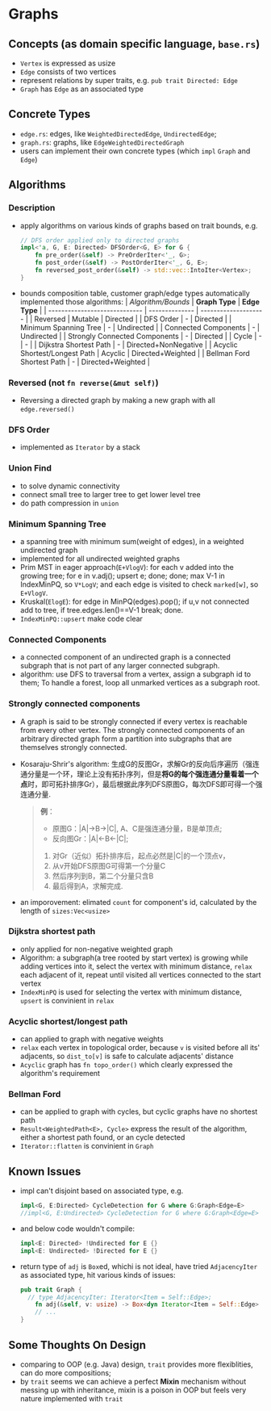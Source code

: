 # Graphs

## Concepts (as domain specific language, `base.rs`)
  - `Vertex` is expressed as usize
  - `Edge` consists of two vertices
  - represent relations by super traits, e.g. `pub trait Directed: Edge`
  - `Graph` has `Edge` as an associated type

## Concrete Types
  - `edge.rs`: edges, like `WeightedDirectedEdge`, `UndirectedEdge`;
  - `graph.rs`: graphs, like `EdgeWeightedDirectedGraph`
  - users can implement their own concrete types (which `impl` `Graph` and `Edge`)

## Algorithms
### Description
  - apply algorithms on various kinds of graphs based on trait bounds, e.g.
      ``` rust
      // DFS order applied only to directed graphs
      impl<'a, G, E: Directed> DFSOrder<G, E> for G {
          fn pre_order(&self) -> PreOrderIter<'_, G>;
          fn post_order(&self) -> PostOrderIter<'_, G, E>;
          fn reversed_post_order(&self) -> std::vec::IntoIter<Vertex>;
      }
      ```
  - bounds composition table, customer graph/edge types automatically implemented those algorithms:
      | *Algorithm/Bounds*            | **Graph Type** | **Edge Type**        |
      | ----------------------------- | -------------- | -------------------- |
      | Reversed                      | Mutable        | Directed             |
      | DFS Order                     | -              | Directed             |
      | Minimum Spanning Tree         | -              | Undirected           |
      | Connected Components          | -              | Undirected           |
      | Strongly Connected Components | -              | Directed             |
      | Cycle                         | -              | -                    |
      | Dijkstra Shortest Path        | -              | Directed+NonNegative |
      | Acyclic Shortest/Longest Path | Acyclic        | Directed+Weighted    |
      | Bellman Ford Shortest Path    | -              | Directed+Weighted    |

### Reversed (not `fn reverse(&mut self)`)
  - Reversing a directed graph by making a new graph with all `edge.reversed()`

### DFS Order
  - implemented as `Iterator` by a stack

### **Union Find**
  - to solve dynamic connectivity
  - connect small tree to larger tree to get lower level tree
  - do path compression in `union`

### **Minimum Spanning Tree**
  - a spanning tree with minimum sum(weight of edges), in a weighted undirected graph
  - implemented for all undirected weighted graphs
  - Prim MST in eager approach(`E+VlogV`): for each v added into the growing tree; for e in v.adj(); upsert e; done; done; max V-1 in IndexMinPQ, so `V*LogV`; and each edge is visited to check `marked[w]`, so `E+VlogV`.
  - Kruskal(`ElogE`): for edge in MinPQ(edges).pop(); if u,v not connected add to tree, if tree.edges.len()==V-1 break; done.
  - `IndexMinPQ::upsert` make code clear

### **Connected Components**
  - a connected component of an undirected graph is a connected subgraph that is not part of any larger connected subgraph.
  - algorithm: use DFS to traversal from a vertex, assign a subgraph id to them; To handle a forest, loop all unmarked vertices as a subgraph root.

### **Strongly connected components**
  - A graph is said to be strongly connected if every vertex is reachable from every other vertex. The strongly connected components of an arbitrary directed graph form a partition into subgraphs that are themselves strongly connected.
  - Kosaraju-Shrir's algorithm: 生成G的反图Gr，求解Gr的反向后序遍历（强连通分量是一个环，理论上没有拓扑序列，但是**将G的每个强连通分量看着一个点**时，即可拓扑排序Gr），最后根据此序列DFS原图G，每次DFS即可得一个强连通分量.

    > **例**：
    > - 原图G：|A|->B->|C|, A、C是强连通分量，B是单顶点;
    > - 反向图Gr：|A|<-B<-|C|;
    >
    > 1. 对Gr（近似）拓扑排序后，起点必然是|C|的一个顶点v，
    > 2. 从v开始DFS原图G可得第一个分量C
    > 3. 然后序列到B，第二个分量只含B
    > 4. 最后得到A，求解完成.
  - an imporovement: elimated `count` for component's id, calculated by the length of `sizes:Vec<usize>`

### Dijkstra shortest path
  - only applied for non-negative weighted graph
  - Algorithm: a subgraph(a tree rooted by start vertex) is growing while adding vertices into it, select the vertex with minimum distance, `relax` each adjacent of it, repeat until visited all vertices connected to the start vertex
  - `IndexMinPQ` is used for selecting the vertex with minimum distance, `upsert` is convinient in `relax`

### Acyclic shortest/longest path
  - can applied to graph with negative weights
  - `relax` each vertex in topological order, because `v` is visited before all its' adjacents, so `dist_to[v]` is safe to calculate adjacents' distance
  - `Acyclic` graph has `fn topo_order()` which clearly expressed the algorithm's requirement

### Bellman Ford
  - can be applied to graph with cycles, but cyclic graphs have no shortest path
  - `Result<WeightedPath<E>, Cycle>` express the result of the algorithm, either a shortest path found, or an cycle detected
  - `Iterator::flatten` is convinient in  `Graph`

## Known Issues
  - impl can't disjoint based on associated type, e.g.
    ```rust
    impl<G, E:Directed> CycleDetection for G where G:Graph<Edge=E>
    //impl<G, E:Undirected> CycleDetection for G where G:Graph<Edge=E>
    ```
  - and below code wouldn't compile:
    ```rust
    impl<E: Directed> !Undirected for E {}
    impl<E: Undirected> !Directed for E {}
    ```
  - return type of `adj` is `Box`ed, whichi is not ideal, have tried `AdjacencyIter` as associated type, hit various kinds of issues:
    ```rust
    pub trait Graph {
      // type AdjacencyIter: Iterator<Item = Self::Edge>;
	    fn adj(&self, v: usize) -> Box<dyn Iterator<Item = Self::Edge> + '_>;
        // ...
    }
    ```

## Some Thoughts On Design
  - comparing to OOP (e.g. Java) design, `trait` provides more flexiblities, can do more compositions;
  - by `trait` seems we can achieve a perfect **Mixin** mechanism without messing up with inheritance, mixin is a poison in OOP but feels very nature implemented with `trait`
